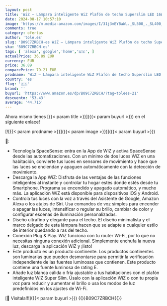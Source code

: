 ```yaml
---
layout: post
title: 'WiZ – Lámpara inteligente WiZ Plafón de techo Superslim LED 16W  Luz Blanca de Cálida a Fría Wi-Fi  con tecnología SpaceSense y compatible con Alexa y Google Home  29cm diámetro - Color Negro'
date: 2024-08-17 10:57:10
image: 'https://m.media-amazon.com/images/I/31j3mEYBaWL._SL500_._SL400_.jpg'
comments: true
category: ofertas
author: 'tole.es'
slug: 'B09C7ZRBCH-es WiZ – Lámpara inteligente WiZ Plafón de techo Superslim...'
sku: 'B09C7ZRBCH-es'
tags: [ 'alexa','google','home','🇪🇸', ]
actualPrice: 36.89 EUR
currency: EUR
price: 36.89
comparePrice: 79.21 EUR
prodname: 'WiZ – Lámpara inteligente WiZ Plafón de techo Superslim LED 16W  Luz Blanca de Cálida a Fría Wi-Fi  con tecnología SpaceSense y compatible con Alexa y Google Home  29cm diámetro - Color Negro'
country: 'es'
flag: '🇪🇸'
brand: ''
buyurl: 'https://www.amazon.es/dp/B09C7ZRBCH/?tag=tolees-21'
descuento: '53.43'
average: '44.715'
---
```


Ahora mismo tienes [{{< param title >}}]({{< param buyurl >}}) en el siguiente enlace!

[![{{< param prodname >}}]({{< param image >}})]({{< param buyurl >}})

🔎:

- Tecnología SpaceSense: entra en la App de WiZ y activa SpaceSense desde las automatizaciones. Con un mínimo de dos luces WiZ en una habitación, convierte tus luces en sensores de movimiento y hace que las luces se enciendan y apaguen automáticamente con la detección de movimiento.
- Descarga la App WiZ: Disfruta de las ventajas de las funciones inteligentes al instante y controlar tu hogar estés donde estés desde tu Smartphone. Programa su encendido y apagado automático, y mucho más. La aplicación WiZ está disponible para dispositivos iOS y Android.
- Controla tus luces con la voz a través del Asistente de Google, Amazon Alexa o los atajos de Siri. Usa comandos de voz simples para encender o apagar las luces, intensificar o regular su brillo, cambiar de color y configurar escenas de iluminación personalizadas.
- Diseño ultrafino y elegante para el techo. El diseño minimalista y el marco delgado de esta lámpara hacen que se adapte a cualquier estilo de interior quedando a ras del techo.
- Conexión Plug & Play. WiZ funciona con tu router Wi-Fi, por lo que no necesitas ninguna conexión adicional. Simplemente enchufa la nueva luz, descarga la aplicación WiZ y ¡listo!
- Este producto es un producto continente. Los productos continentes son luminarias que pueden desmontarse para permitir la verificación independiente de las fuentes luminosas que contienen. Este producto contiene una fuente luminosa de rating E.
- Añade luz blanca cálida o fría ajustable a tus habitaciones con el plafón inteligente WiZ Super Slim. Úsalo con la aplicación WiZ o con tu propia voz para reducir y aumentar el brillo o usa los modos de luz predefinidos en los ajustes de Wi-Fi.

[🛒 Visítala!!!]({{< param buyurl >}})
{{<world>}}B09C7ZRBCH{{</world>}}
